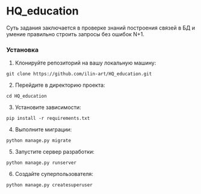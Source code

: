 # HQ_education

Суть задания заключается в проверке знаний построения связей в БД и умение правильно строить запросы без ошибок N+1.

### Установка

1. Клонируйте репозиторий на вашу локальную машину:
```
git clone https://github.com/ilin-art/HQ_education.git
```
2. Перейдите в директорию проекта:
```
cd HQ_education
```
3. Установите зависимости:
```
pip install -r requirements.txt
```
4. Выполните миграции:
```
python manage.py migrate
```
5. Запустите сервер разработки:
```
python manage.py runserver
```
6. Создайте суперпользователя:
```
python manage.py createsuperuser
```

